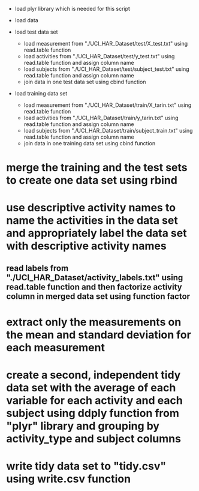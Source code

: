 * load plyr library which is needed for this script
* load data
 * load test data set
   * load measurement from "./UCI_HAR_Dataset/test/X_test.txt" using read.table function
    * load activities from "./UCI_HAR_Dataset/test/y_test.txt" using read.table function and assign column name
    * load subjects from "./UCI_HAR_Dataset/test/subject_test.txt" using read.table function and assign column name
    * join data in one test data set using cbind function

 * load training data set
   * load measurement from "./UCI_HAR_Dataset/train/X_tarin.txt" using read.table function
    * load activities from "./UCI_HAR_Dataset/train/y_tarin.txt" using read.table function and assign column name
    * load subjects from "./UCI_HAR_Dataset/train/subject_train.txt" using read.table function and assign column name
    * join data in one training data set using cbind function
# merge the training and the test sets to create one data set using rbind
# use descriptive activity names to name the activities in the data set and appropriately label the data set with descriptive activity names
## read labels from "./UCI_HAR_Dataset/activity_labels.txt" using read.table function and then factorize activity column in merged data set using function factor
# extract only the measurements on the mean and standard deviation for each measurement
# create a second, independent tidy data set with the average of each variable for each activity and each subject using ddply function from "plyr" library and grouping by activity_type and subject columns
# write tidy data set to "tidy.csv" using write.csv function
